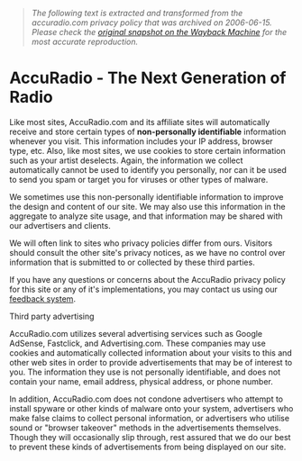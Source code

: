 > *The following text is extracted and transformed from the accuradio.com privacy policy that was archived on 2006-06-15. Please check the [original snapshot on the Wayback Machine](https://web.archive.org/web/20060615073041id_/http%3A//accuradio.com/privacypolicy) for the most accurate reproduction.*

# AccuRadio - The Next Generation of Radio

Like most sites, AccuRadio.com and its affiliate sites will automatically receive and store certain types of **non-personally identifiable** information whenever you visit. This information includes your IP address, browser type, etc. Also, like most sites, we use cookies to store certain information such as your artist deselects. Again, the information we collect automatically cannot be used to identify you personally, nor can it be used to send you spam or target you for viruses or other types of malware.

We sometimes use this non-personally identifiable information to improve the design and content of our site. We may also use this information in the aggregate to analyze site usage, and that information may be shared with our advertisers and clients.

We will often link to sites who privacy policies differ from ours. Visitors should consult the other site's privacy notices, as we have no control over information that is submitted to or collected by these third parties.

If you have any questions or concerns about the AccuRadio privacy policy for this site or any of it's implementations, you may contact us using our [feedback system](https://web.archive.org/feedback/index.aspx). 

Third party advertising

AccuRadio.com utilizes several advertising services such as Google AdSense, Fastclick, and Advertising.com. These companies may use cookies and automatically collected information about your visits to this and other web sites in order to provide advertisements that may be of interest to you. The information they use is not personally identifiable, and does not contain your name, email address, physical address, or phone number. 

In addition, AccuRadio.com does not condone advertisers who attempt to install spyware or other kinds of malware onto your system, advertisers who make false claims to collect personal information, or advertisers who utilise sound or "browser takeover" methods in the advertisements themselves. Though they will occasionally slip through, rest assured that we do our best to prevent these kinds of advertisements from being displayed on our site. 
